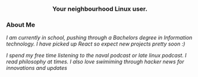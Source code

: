 <h3 align="center">Your neighbourhood Linux user.</h3>

### About Me

*I am currently in school, pushing through a Bachelors degree in Information technology. I have picked up React so expect new projects pretty soon :)* 

*I spend my free time listening to the naval podcast or late linux podcast. I read philosophy at times. I also love swimiming through hacker news for innovations and updates*
